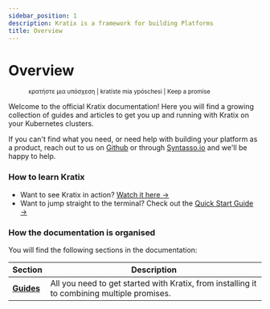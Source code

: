```yaml
---
sidebar_position: 1
description: Kratix is a framework for building Platforms
title: Overview
---
```


# Overview

<figure><img src="https://github.com/syntasso/kratix/raw/main/docs/images/white_logo_color_background.jpg" alt=""/>
<figcaption style={{"text-align": "center"}}>
<small>κρατήστε μια υπόσχεση | kratíste mia ypóschesi | Keep a promise</small>
</figcaption>
</figure>

Welcome to the official Kratix documentation! Here you will find a growing collection of guides and articles to get you up and running with Kratix on your Kubernetes clusters.

If you can't find what you need, or need help with building your platform as a product, reach out to us on [Github](https://github.com/syntasso/kratix/) or through [Syntasso.io](https://www.syntasso.io/contact-us) and we'll be happy to help.

### How to learn Kratix

* Want to see Kratix in action? [Watch it here →](intro#-want-to-see-kratix-in-action)
* Want to jump straight to the terminal? Check out the [Quick Start Guide →](guides/installing-kratix)
<!-- * Want to dive deeper? Check out our collection of [guides](../category/guides): -->
<!-- * **To understand core concepts**, jump to [fundamentals →](../category/fundamentals) -->
<!-- * **To understand how Kratix works**, jump to [architecture →](../category/architecture) -->
<!-- * **To build a powerful platform,** check out how to [combine promises →](guides/combining-promises) -->

### How the documentation is organised

You will find the following sections in the documentation:

| Section                           | Description                                                                                 |
| --------------------------------- | ------------------------------------------------------------------------------------------- |
| **[Guides](../category/guides)**  | All you need to get started with Kratix, from installing it to combining multiple promises. |

<!-- | **[Fundamentals](../category/fundamentals)**   | Learn about the fundamental concepts of Kratix, and how to leverage it to build platforms.  | -->
<!-- | **[Architecture](../category/architecture)**   | Dive deeper on how Kratix actually works.                                                   | -->
<!-- | **[Use cases](../category/use-cases)**         | Unsure if Kratix is for you? Read through some common use cases of it for different teams.  | -->
